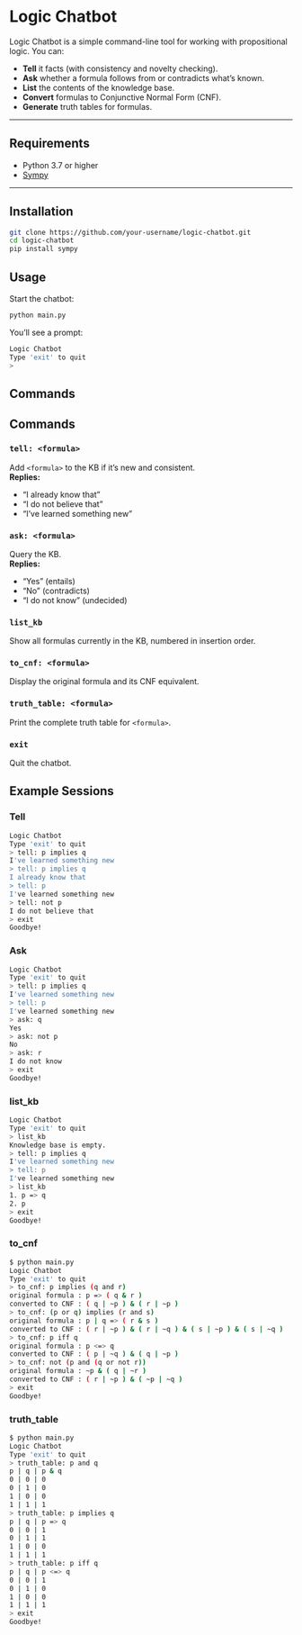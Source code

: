 # Logic Chatbot

Logic Chatbot is a simple command-line tool for working with propositional logic. You can:

- **Tell** it facts (with consistency and novelty checking).
- **Ask** whether a formula follows from or contradicts what’s known.
- **List** the contents of the knowledge base.
- **Convert** formulas to Conjunctive Normal Form (CNF).
- **Generate** truth tables for formulas.

---

## Requirements

- Python 3.7 or higher  
- [Sympy](https://www.sympy.org/)  

---

## Installation

```bash
git clone https://github.com/your-username/logic-chatbot.git
cd logic-chatbot
pip install sympy
```

## Usage
Start the chatbot:
```bash
python main.py
```

You’ll see a prompt:
```bash
Logic Chatbot
Type 'exit' to quit
>
```

## Commands
## Commands

### `tell: <formula>`
Add `<formula>` to the KB if it’s new and consistent.  
**Replies:**  
- “I already know that”  
- “I do not believe that”  
- “I’ve learned something new”

### `ask: <formula>`
Query the KB.  
**Replies:**  
- “Yes” (entails)  
- “No” (contradicts)  
- “I do not know” (undecided)

### `list_kb`
Show all formulas currently in the KB, numbered in insertion order.

### `to_cnf: <formula>`
Display the original formula and its CNF equivalent.

### `truth_table: <formula>`
Print the complete truth table for `<formula>`.

### `exit`
Quit the chatbot.

## Example Sessions
### Tell
```bash
Logic Chatbot
Type 'exit' to quit
> tell: p implies q
I've learned something new
> tell: p implies q
I already know that
> tell: p
I've learned something new
> tell: not p
I do not believe that
> exit
Goodbye!
```

### Ask
```bash
Logic Chatbot
Type 'exit' to quit
> tell: p implies q
I've learned something new
> tell: p
I've learned something new
> ask: q
Yes
> ask: not p
No
> ask: r
I do not know
> exit
Goodbye!
```

### list_kb
```bash
Logic Chatbot
Type 'exit' to quit
> list_kb
Knowledge base is empty.
> tell: p implies q
I've learned something new
> tell: p
I've learned something new
> list_kb
1. p => q
2. p
> exit
Goodbye!
```

### to_cnf
```bash
$ python main.py
Logic Chatbot
Type 'exit' to quit
> to_cnf: p implies (q and r)
original formula : p => ( q & r )
converted to CNF : ( q | ~p ) & ( r | ~p )
> to_cnf: (p or q) implies (r and s)
original formula : p | q => ( r & s )
converted to CNF : ( r | ~p ) & ( r | ~q ) & ( s | ~p ) & ( s | ~q )
> to_cnf: p iff q
original formula : p <=> q
converted to CNF : ( p | ~q ) & ( q | ~p )
> to_cnf: not (p and (q or not r))
original formula : ~p & ( q | ~r )
converted to CNF : ( r | ~p ) & ( ~p | ~q )
> exit
Goodbye!
```

### truth_table
```bash
$ python main.py
Logic Chatbot
Type 'exit' to quit
> truth_table: p and q
p | q | p & q
0 | 0 | 0
0 | 1 | 0
1 | 0 | 0
1 | 1 | 1
> truth_table: p implies q
p | q | p => q
0 | 0 | 1
0 | 1 | 1
1 | 0 | 0
1 | 1 | 1
> truth_table: p iff q
p | q | p <=> q
0 | 0 | 1
0 | 1 | 0
1 | 0 | 0
1 | 1 | 1
> exit
Goodbye!
```
